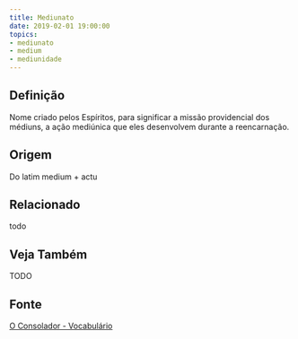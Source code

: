 ```yaml
---
title: Mediunato
date: 2019-02-01 19:00:00
topics:
- mediunato
- medium
- mediunidade
---
```


## Definição
Nome criado pelos Espíritos, para significar a missão providencial dos médiuns,
a ação mediúnica que eles desenvolvem durante a reencarnação.

## Origem
Do latim medium + actu

## Relacionado
todo

## Veja Também
TODO

## Fonte
[O Consolador - Vocabulário](http://www.oconsolador.com.br/linkfixo/vocabulario/principal.html)
